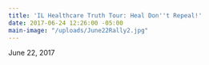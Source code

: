 ```yaml
---
title: 'IL Healthcare Truth Tour: Heal Don''t Repeal!'
date: 2017-06-24 12:26:00 -05:00
main-image: "/uploads/June22Rally2.jpg"
---
```


June 22, 2017